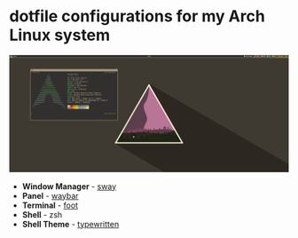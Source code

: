 # dotfile configurations for my Arch Linux system

![](/images/desktop-2021-12-21.png)

* __Window Manager__ - [sway](https://github.com/swaywm/sway)
* __Panel__ - [waybar](https://github.com/Alexays/Waybar)
* __Terminal__ - [foot](https://codeberg.org/dnkl/foot)
* __Shell__ - zsh
* __Shell Theme__ - [typewritten](https://github.com/reobin/typewritten)

